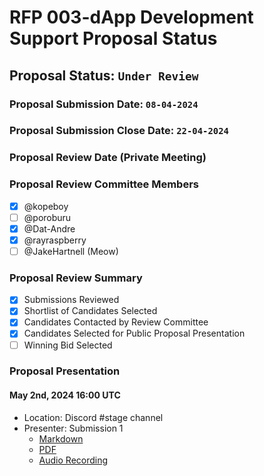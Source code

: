# RFP 003-dApp Development Support Proposal Status

## Proposal Status: `Under Review`

### Proposal Submission Date: `08-04-2024`

### Proposal Submission Close Date: `22-04-2024`

### Proposal Review Date (Private Meeting)

### Proposal Review Committee Members

- [x] @kopeboy
- [ ] @poroburu
- [x] @Dat-Andre
- [x] @rayraspberry
- [ ] @JakeHartnell (Meow)

### Proposal Review Summary

- [x] Submissions Reviewed
- [x] Shortlist of Candidates Selected
- [x] Candidates Contacted by Review Committee
- [x] Candidates Selected for Public Proposal Presentation
- [ ] Winning Bid Selected

### Proposal Presentation

#### May 2nd, 2024 16:00 UTC

- Location: Discord #stage channel
- Presenter: Submission 1
  - [Markdown](./submission_1.md)
  - [PDF](./submission_1.pdf)
  - [Audio Recording](https://craig.horse/rec/T82UKplhSD6W?key=TL4i0Q)
